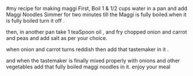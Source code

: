 #my recipe for making maggi
First, Boil 1 & 1/2 cups water in a pan and add Maggi Noodles Simmer for two minutes till the Maggi is fully boiled.when it is fully boiled turn it off .

then, in another pan take 1 teaSpoon oil , and fry chopped onion and carrot and peas and add salt as per your choice.

when onion and carrot turns reddish then add that tastemaker in it .

and when the tastemaker is finally mixed properly with onions and other vegetables add that fully boiled maggi noodles in it.
enjoy your meal